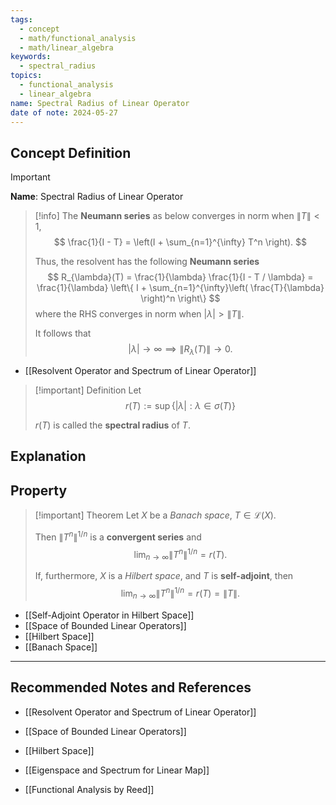```yaml
---
tags:
  - concept
  - math/functional_analysis
  - math/linear_algebra
keywords:
  - spectral_radius
topics:
  - functional_analysis
  - linear_algebra
name: Spectral Radius of Linear Operator
date of note: 2024-05-27
---
```


## Concept Definition

>[!important]
>**Name**: Spectral Radius of Linear Operator

>[!info]
>The **Neumann series** as below converges in norm when $\lVert T \rVert < 1,$ 
>$$
> \frac{1}{I - T} = \left(I +  \sum_{n=1}^{\infty} T^n \right).
>$$
>
>
>Thus, the resolvent has the following **Neumann series**
>$$
>R_{\lambda}(T) =  \frac{1}{\lambda} \frac{1}{I - T / \lambda}  = \frac{1}{\lambda} \left\{ I + \sum_{n=1}^{\infty}\left( \frac{T}{\lambda} \right)^n \right\}  
>$$
>where  the RHS converges in norm when $|\lambda| > \lVert T \rVert$.
>
>It follows that
>$$
>|\lambda| \to \infty \implies \lVert R_{\lambda}(T) \rVert \to 0.
>$$

- [[Resolvent Operator and Spectrum of Linear Operator]]

>[!important] Definition
>Let $$r(T) := \sup\{ \lvert \lambda \rvert: \lambda \in \sigma(T)   \}$$
>
>$r(T)$ is called the **spectral radius** of $T$.

## Explanation


## Property

>[!important] Theorem
>Let $X$ be a *Banach space*, $T \in \mathcal{L}(X)$. 
>
>Then $\lVert T^n \rVert^{1/n}$ is a **convergent series** and 
>$$
>\lim_{ n \to \infty } \lVert T^n \rVert^{1/n} = r(T).
>$$  
>
>If, furthermore, $X$ is a *Hilbert space*, and $T$ is **self-adjoint**, then
>$$
>\lim_{ n \to \infty } \lVert T^n \rVert^{1/n} = r(T) = \lVert T \rVert. 
>$$

- [[Self-Adjoint Operator in Hilbert Space]]
- [[Space of Bounded Linear Operators]]
- [[Hilbert Space]]
- [[Banach Space]]






-----------
##  Recommended Notes and References


- [[Resolvent Operator and Spectrum of Linear Operator]]

- [[Space of Bounded Linear Operators]]
- [[Hilbert Space]]

- [[Eigenspace and Spectrum for Linear Map]]

- [[Functional Analysis by Reed]]